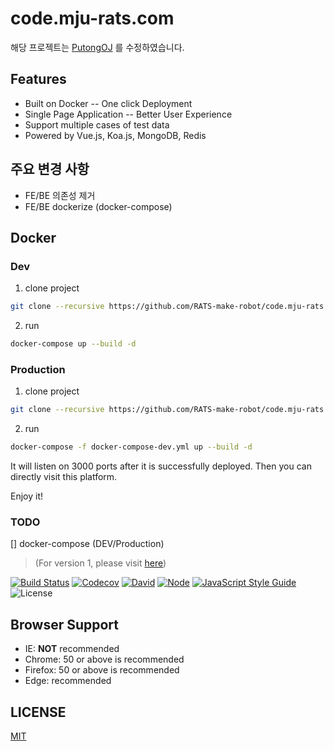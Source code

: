 # code.mju-rats.com 
해당 프로젝트는 [PutongOJ](https://github.com/acm309/PutongOJ.git) 를 수정하였습니다.

## Features
- Built on Docker -- One click Deployment
- Single Page Application -- Better User Experience
- Support multiple cases of test data
- Powered by Vue.js, Koa.js, MongoDB, Redis


## 주요 변경 사항 
 - FE/BE 의존성 제거 
 - FE/BE dockerize (docker-compose)

## Docker

### Dev 

1. clone project

```bash
git clone --recursive https://github.com/RATS-make-robot/code.mju-rats.com-FE.git
```

2. run

```bash
docker-compose up --build -d
```

### Production

1. clone project

```bash
git clone --recursive https://github.com/RATS-make-robot/code.mju-rats.com-FE.git
```
2. run

```bash
docker-compose -f docker-compose-dev.yml up --build -d
```

It will listen on 3000 ports after it is successfully deployed. Then you can directly visit this platform.

Enjoy it!


### TODO 
 [] docker-compose (DEV/Production)



> (For version 1, please visit [here](https://github.com/acm309/PutongOJ/tree/v1))

[![Build Status](https://img.shields.io/travis/acm309/PutongOJ.svg?branch=master&style=flat-square)](https://travis-ci.org/acm309/PutongOJ)
[![Codecov](https://img.shields.io/codecov/c/github/acm309/PutongOJ.svg?style=flat-square)](https://codecov.io/gh/acm309/PutongOJ)
[![David](https://img.shields.io/david/acm309/PutongOJ.svg?style=flat-square)](https://david-dm.org/acm309/PutongOJ)
[![Node](https://img.shields.io/badge/node-%3E=9.0.0-ff69b4.svg?style=flat-square)](https://nodejs.org/en/download/releases/)
[![JavaScript Style Guide](https://img.shields.io/badge/code_style-standard-brightgreen.svg?style=flat-square)](https://standardjs.com)
![License](https://img.shields.io/badge/license-MIT-green.svg?style=flat-square)

## Browser Support

- IE: **NOT** recommended
- Chrome: 50 or above is recommended
- Firefox: 50 or above is recommended
- Edge: recommended

## LICENSE

[MIT](https://github.com/acm309/PutongOJ/blob/master/LICENSE)
